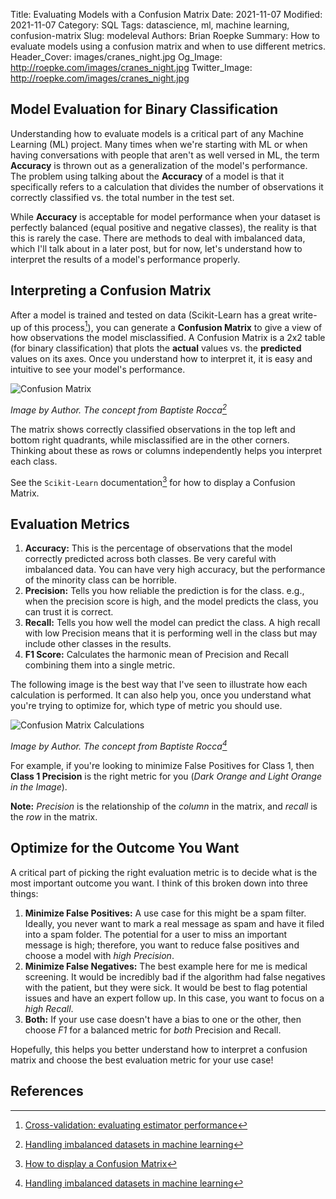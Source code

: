 Title: Evaluating Models with a Confusion Matrix
Date: 2021-11-07
Modified: 2021-11-07
Category: SQL
Tags: datascience, ml, machine learning, confusion-matrix
Slug: modeleval
Authors: Brian Roepke
Summary: How to evaluate models using a confusion matrix and when to use different metrics.
Header_Cover: images/cranes_night.jpg
Og_Image: http://roepke.com/images/cranes_night.jpg
Twitter_Image: http://roepke.com/images/cranes_night.jpg

## Model Evaluation for Binary Classification

Understanding how to evaluate models is a critical part of any Machine Learning (ML) project.  Many times when we're starting with ML or when having conversations with people that aren't as well versed in ML, the term **Accuracy** is thrown out as a generalization of the model's performance.  The problem using talking about the **Accuracy** of a model is that it specifically refers to a calculation that divides the number of observations it correctly classified vs. the total number in the test set.

While **Accuracy** is acceptable for model performance when your dataset is perfectly balanced (equal positive and negative classes), the reality is that this is rarely the case.  There are methods to deal with imbalanced data, which I'll talk about in a later post, but for now, let's understand how to interpret the results of a model's performance properly.

## Interpreting a Confusion Matrix

After a model is trained and tested on data (Scikit-Learn has a great write-up of this process[^CROSS]), you can generate a **Confusion Matrix** to give a view of how observations the model misclassified.  A Confusion Matrix is a 2x2 table (for binary classification) that plots the **actual** values vs. the **predicted** values on its axes.  Once you understand how to interpret it, it is easy and intuitive to see your model's performance. 

![Confusion Matrix](images/modeleval_1.png)  

*Image by Author. The concept from Baptiste Rocca[^IMB]*

The matrix shows correctly classified observations in the top left and bottom right quadrants, while misclassified are in the other corners.  Thinking about these as rows or columns independently helps you interpret each class.   

See the `Scikit-Learn` documentation[^CM] for how to display a Confusion Matrix.

## Evaluation Metrics

1. **Accuracy:** This is the percentage of observations that the model correctly predicted across both classes.  Be very careful with imbalanced data.  You can have very high accuracy, but the performance of the minority class can be horrible.
2. **Precision:** Tells you how reliable the prediction is for the class.  e.g., when the precision score is high, and the model predicts the class, you can trust it is correct.
3. **Recall:** Tells you how well the model can predict the class.  A high recall with low Precision means that it is performing well in the class but may include other classes in the results.
4. **F1 Score:** Calculates the harmonic mean of Precision and Recall combining them into a single metric.

The following image is the best way that I've seen to illustrate how each calculation is performed.  It can also help you, once you understand what you're trying to optimize for, which type of metric you should use.

![Confusion Matrix Calculations](images/modeleval_2.png)  

*Image by Author. The concept from Baptiste Rocca[^IMB]*

For example, if you're looking to minimize False Positives for Class 1, then **Class 1 Precision** is the right metric for you (*Dark Orange and Light Orange in the Image*).

**Note:**  *Precision* is the relationship of the *column* in the matrix, and *recall* is the *row* in the matrix.

## Optimize for the Outcome You Want

A critical part of picking the right evaluation metric is to decide what is the most important outcome you want.  I think of this broken down into three things:

1. **Minimize False Positives:** A use case for this might be a spam filter.  Ideally, you never want to mark a real message as spam and have it filed into a spam folder.  The potential for a user to miss an important message is high; therefore, you want to reduce false positives and choose a model with *high Precision*.
2. **Minimize False Negatives:** The best example here for me is medical screening.  It would be incredibly bad if the algorithm had false negatives with the patient, but they were sick.  It would be best to flag potential issues and have an expert follow up.  In this case, you want to focus on a *high Recall*.
3. **Both:** If your use case doesn't have a bias to one or the other, then choose *F1* for a balanced metric for *both* Precision and Recall.

Hopefully, this helps you better understand how to interpret a confusion matrix and choose the best evaluation metric for your use case!

## References

[^CROSS]: [Cross-validation: evaluating estimator performance](https://scikit-learn.org/stable/modules/cross_validation.html)  
[^IMB]: [Handling imbalanced datasets in machine learning](https://towardsdatascience.com/handling-imbalanced-datasets-in-machine-learning-7a0e84220f28)  
[^METRIC]: [Performance Metrics: Confusion matrix, Precision, Recall, and F1 Score](https://towardsdatascience.com/performance-metrics-confusion-matrix-precision-recall-and-f1-score-a8fe076a2262) 
[^CM]: [How to display a Confusion Matrix](https://scikit-learn.org/stable/auto_examples/model_selection/plot_confusion_matrix.html)
